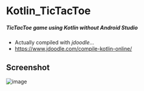 # Kotlin_TicTacToe
##### TicTacToe game using Kotlin without Android Studio

* Actually compiled with *jdoodle*...
* https://www.jdoodle.com/compile-kotlin-online/
## Screenshot
![image](https://github.com/deveju/Kotlin_TicTacToe/assets/117952692/9da4c0c7-991d-48d2-a56c-b29b2f407835)
